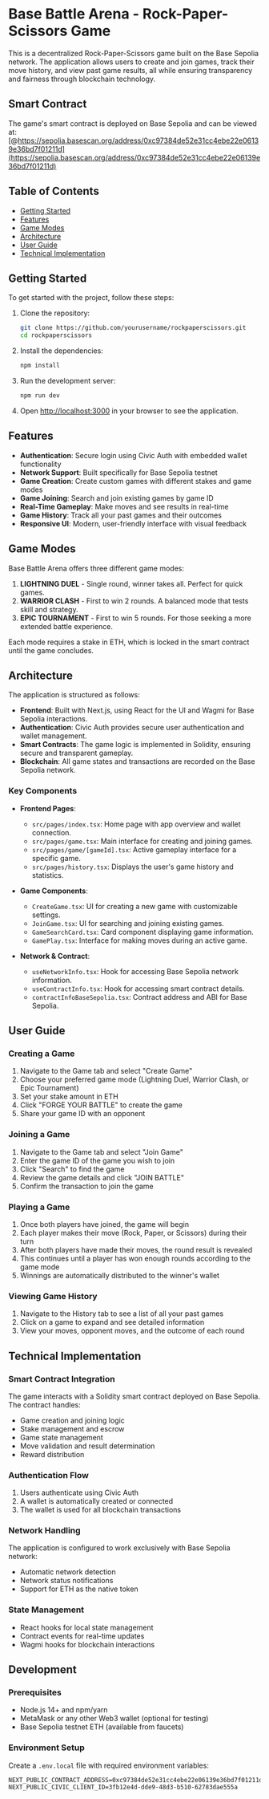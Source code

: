 # Base Battle Arena - Rock-Paper-Scissors Game

This is a decentralized Rock-Paper-Scissors game built on the Base Sepolia network. The application allows users to create and join games, track their move history, and view past game results, all while ensuring transparency and fairness through blockchain technology.

## Smart Contract

The game's smart contract is deployed on Base Sepolia and can be viewed at:
[@https://sepolia.basescan.org/address/0xc97384de52e31cc4ebe22e06139e36bd7f01211d](https://sepolia.basescan.org/address/0xc97384de52e31cc4ebe22e06139e36bd7f01211d)

## Table of Contents

- [Getting Started](#getting-started)
- [Features](#features)
- [Game Modes](#game-modes)
- [Architecture](#architecture)
- [User Guide](#user-guide)
- [Technical Implementation](#technical-implementation)

## Getting Started

To get started with the project, follow these steps:

1. Clone the repository:
   ```bash
   git clone https://github.com/yourusername/rockpaperscissors.git
   cd rockpaperscissors
   ```

2. Install the dependencies:
   ```bash
   npm install
   ```

3. Run the development server:
   ```bash
   npm run dev
   ```

4. Open [http://localhost:3000](http://localhost:3000) in your browser to see the application.

## Features

- **Authentication**: Secure login using Civic Auth with embedded wallet functionality
- **Network Support**: Built specifically for Base Sepolia testnet
- **Game Creation**: Create custom games with different stakes and game modes
- **Game Joining**: Search and join existing games by game ID
- **Real-Time Gameplay**: Make moves and see results in real-time
- **Game History**: Track all your past games and their outcomes
- **Responsive UI**: Modern, user-friendly interface with visual feedback

## Game Modes

Base Battle Arena offers three different game modes:

1. **LIGHTNING DUEL** - Single round, winner takes all. Perfect for quick games.
2. **WARRIOR CLASH** - First to win 2 rounds. A balanced mode that tests skill and strategy.
3. **EPIC TOURNAMENT** - First to win 5 rounds. For those seeking a more extended battle experience.

Each mode requires a stake in ETH, which is locked in the smart contract until the game concludes.

## Architecture

The application is structured as follows:

- **Frontend**: Built with Next.js, using React for the UI and Wagmi for Base Sepolia interactions.
- **Authentication**: Civic Auth provides secure user authentication and wallet management.
- **Smart Contracts**: The game logic is implemented in Solidity, ensuring secure and transparent gameplay.
- **Blockchain**: All game states and transactions are recorded on the Base Sepolia network.

### Key Components

- **Frontend Pages**:
  - `src/pages/index.tsx`: Home page with app overview and wallet connection.
  - `src/pages/game.tsx`: Main interface for creating and joining games.
  - `src/pages/game/[gameId].tsx`: Active gameplay interface for a specific game.
  - `src/pages/history.tsx`: Displays the user's game history and statistics.

- **Game Components**:
  - `CreateGame.tsx`: UI for creating a new game with customizable settings.
  - `JoinGame.tsx`: UI for searching and joining existing games.
  - `GameSearchCard.tsx`: Card component displaying game information.
  - `GamePlay.tsx`: Interface for making moves during an active game.

- **Network & Contract**:
  - `useNetworkInfo.tsx`: Hook for accessing Base Sepolia network information.
  - `useContractInfo.tsx`: Hook for accessing smart contract details.
  - `contractInfoBaseSepolia.tsx`: Contract address and ABI for Base Sepolia.

## User Guide

### Creating a Game

1. Navigate to the Game tab and select "Create Game"
2. Choose your preferred game mode (Lightning Duel, Warrior Clash, or Epic Tournament)
3. Set your stake amount in ETH
4. Click "FORGE YOUR BATTLE" to create the game
5. Share your game ID with an opponent

### Joining a Game

1. Navigate to the Game tab and select "Join Game"
2. Enter the game ID of the game you wish to join
3. Click "Search" to find the game
4. Review the game details and click "JOIN BATTLE"
5. Confirm the transaction to join the game

### Playing a Game

1. Once both players have joined, the game will begin
2. Each player makes their move (Rock, Paper, or Scissors) during their turn
3. After both players have made their moves, the round result is revealed
4. This continues until a player has won enough rounds according to the game mode
5. Winnings are automatically distributed to the winner's wallet

### Viewing Game History

1. Navigate to the History tab to see a list of all your past games
2. Click on a game to expand and see detailed information
3. View your moves, opponent moves, and the outcome of each round

## Technical Implementation

### Smart Contract Integration

The game interacts with a Solidity smart contract deployed on Base Sepolia. The contract handles:

- Game creation and joining logic
- Stake management and escrow
- Game state management
- Move validation and result determination
- Reward distribution

### Authentication Flow

1. Users authenticate using Civic Auth
2. A wallet is automatically created or connected
3. The wallet is used for all blockchain transactions

### Network Handling

The application is configured to work exclusively with Base Sepolia network:
- Automatic network detection
- Network status notifications
- Support for ETH as the native token

### State Management

- React hooks for local state management
- Contract events for real-time updates
- Wagmi hooks for blockchain interactions

## Development

### Prerequisites

- Node.js 14+ and npm/yarn
- MetaMask or any other Web3 wallet (optional for testing)
- Base Sepolia testnet ETH (available from faucets)

### Environment Setup

Create a `.env.local` file with required environment variables:

```
NEXT_PUBLIC_CONTRACT_ADDRESS=0xc97384de52e31cc4ebe22e06139e36bd7f01211d
NEXT_PUBLIC_CIVIC_CLIENT_ID=3fb12e4d-dde9-48d3-b510-62783dae555a
```



